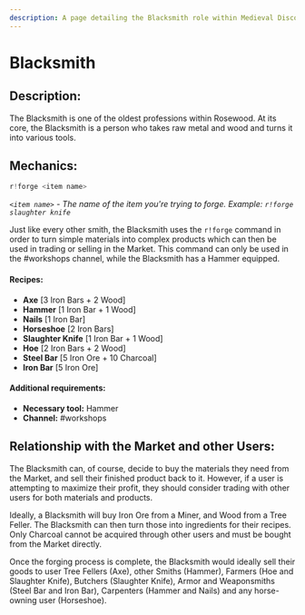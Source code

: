 ```yaml
---
description: A page detailing the Blacksmith role within Medieval Discord.
---
```


# Blacksmith

## Description:

The Blacksmith is one of the oldest professions within Rosewood. At its core, the Blacksmith is a person who takes raw metal and wood and turns it into various tools.

## Mechanics:

```javascript
r!forge <item name>
```

_`<item name>`_ _- The name of the item you're trying to forge. Example:_ _`r!forge slaughter knife`_

Just like every other smith, the Blacksmith uses the `r!forge` command in order to turn simple materials into complex products which can then be used in trading or selling in the Market. This command can only be used in the \#workshops channel, while the Blacksmith has a Hammer equipped.

#### Recipes:

* **Axe** \[3 Iron Bars + 2 Wood\]
* **Hammer** \[1 Iron Bar + 1 Wood\]
* **Nails** \[1 Iron Bar\]
* **Horseshoe** \[2 Iron Bars\]
* **Slaughter Knife** \[1 Iron Bar + 1 Wood\]
* **Hoe** \[2 Iron Bars + 2 Wood\]
* **Steel Bar** \[5 Iron Ore + 10 Charcoal\]
* **Iron Bar** \[5 Iron Ore\]

#### Additional requirements:

* **Necessary tool:** Hammer
* **Channel:** \#workshops

## Relationship with the Market and other Users:

The Blacksmith can, of course, decide to buy the materials they need from the Market, and sell their finished product back to it. However, if a user is attempting to maximize their profit, they should consider trading with other users for both materials and products.

Ideally, a Blacksmith will buy Iron Ore from a Miner, and Wood from a Tree Feller. The Blacksmith can then turn those into ingredients for their recipes. Only Charcoal cannot be acquired through other users and must be bought from the Market directly.

Once the forging process is complete, the Blacksmith would ideally sell their goods to user Tree Fellers \(Axe\), other Smiths \(Hammer\), Farmers \(Hoe and Slaughter Knife\), Butchers \(Slaughter Knife\), Armor and Weaponsmiths \(Steel Bar and Iron Bar\), Carpenters \(Hammer and Nails\) and any horse-owning user \(Horseshoe\).

